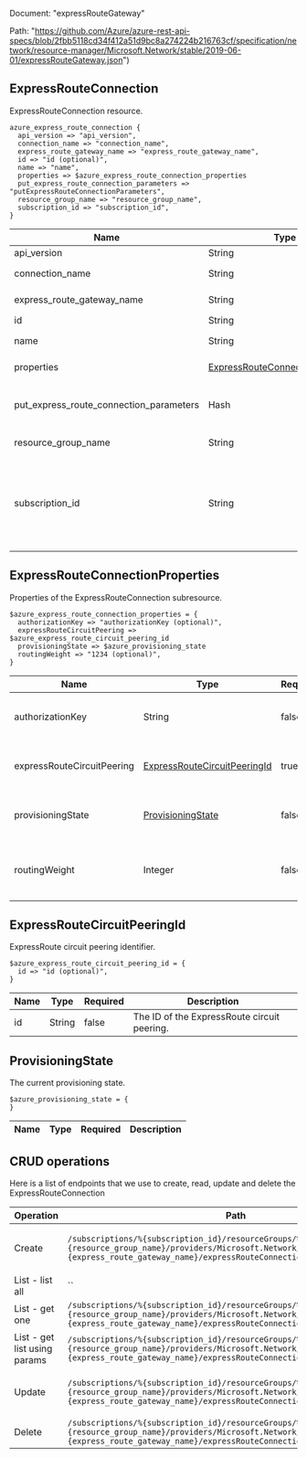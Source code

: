 Document: "expressRouteGateway"


Path: "https://github.com/Azure/azure-rest-api-specs/blob/2fbb5118cd34f412a51d9bc8a274224b216763cf/specification/network/resource-manager/Microsoft.Network/stable/2019-06-01/expressRouteGateway.json")

## ExpressRouteConnection

ExpressRouteConnection resource.

```puppet
azure_express_route_connection {
  api_version => "api_version",
  connection_name => "connection_name",
  express_route_gateway_name => "express_route_gateway_name",
  id => "id (optional)",
  name => "name",
  properties => $azure_express_route_connection_properties
  put_express_route_connection_parameters => "putExpressRouteConnectionParameters",
  resource_group_name => "resource_group_name",
  subscription_id => "subscription_id",
}
```

| Name        | Type           | Required       | Description       |
| ------------- | ------------- | ------------- | ------------- |
|api_version | String | true | Client API version. |
|connection_name | String | true | The name of the connection subresource. |
|express_route_gateway_name | String | true | The name of the ExpressRoute gateway. |
|id | String | false | Resource ID. |
|name | String | true | The name of the resource. |
|properties | [ExpressRouteConnectionProperties](#expressrouteconnectionproperties) | false | Properties of the express route connection. |
|put_express_route_connection_parameters | Hash | true | Parameters required in an ExpressRouteConnection PUT operation. |
|resource_group_name | String | true | The name of the resource group. |
|subscription_id | String | true | The subscription credentials which uniquely identify the Microsoft Azure subscription. The subscription ID forms part of the URI for every service call. |
        
## ExpressRouteConnectionProperties

Properties of the ExpressRouteConnection subresource.

```puppet
$azure_express_route_connection_properties = {
  authorizationKey => "authorizationKey (optional)",
  expressRouteCircuitPeering => $azure_express_route_circuit_peering_id
  provisioningState => $azure_provisioning_state
  routingWeight => "1234 (optional)",
}
```

| Name        | Type           | Required       | Description       |
| ------------- | ------------- | ------------- | ------------- |
|authorizationKey | String | false | Authorization key to establish the connection. |
|expressRouteCircuitPeering | [ExpressRouteCircuitPeeringId](#expressroutecircuitpeeringid) | true | The ExpressRoute circuit peering. |
|provisioningState | [ProvisioningState](#provisioningstate) | false | The provisioning state of the resource. |
|routingWeight | Integer | false | The routing weight associated to the connection. |
        
## ExpressRouteCircuitPeeringId

ExpressRoute circuit peering identifier.

```puppet
$azure_express_route_circuit_peering_id = {
  id => "id (optional)",
}
```

| Name        | Type           | Required       | Description       |
| ------------- | ------------- | ------------- | ------------- |
|id | String | false | The ID of the ExpressRoute circuit peering. |
        
## ProvisioningState

The current provisioning state.

```puppet
$azure_provisioning_state = {
}
```

| Name        | Type           | Required       | Description       |
| ------------- | ------------- | ------------- | ------------- |



## CRUD operations

Here is a list of endpoints that we use to create, read, update and delete the ExpressRouteConnection

| Operation | Path | Verb | Description | OperationID |
| ------------- | ------------- | ------------- | ------------- | ------------- |
|Create|`/subscriptions/%{subscription_id}/resourceGroups/%{resource_group_name}/providers/Microsoft.Network/expressRouteGateways/%{express_route_gateway_name}/expressRouteConnections/%{connection_name}`|Put|Creates a connection between an ExpressRoute gateway and an ExpressRoute circuit.|ExpressRouteConnections_CreateOrUpdate|
|List - list all|``||||
|List - get one|`/subscriptions/%{subscription_id}/resourceGroups/%{resource_group_name}/providers/Microsoft.Network/expressRouteGateways/%{express_route_gateway_name}/expressRouteConnections/%{connection_name}`|Get|Gets the specified ExpressRouteConnection.|ExpressRouteConnections_Get|
|List - get list using params|`/subscriptions/%{subscription_id}/resourceGroups/%{resource_group_name}/providers/Microsoft.Network/expressRouteGateways/%{express_route_gateway_name}/expressRouteConnections`|Get|Lists ExpressRouteConnections.|ExpressRouteConnections_List|
|Update|`/subscriptions/%{subscription_id}/resourceGroups/%{resource_group_name}/providers/Microsoft.Network/expressRouteGateways/%{express_route_gateway_name}/expressRouteConnections/%{connection_name}`|Put|Creates a connection between an ExpressRoute gateway and an ExpressRoute circuit.|ExpressRouteConnections_CreateOrUpdate|
|Delete|`/subscriptions/%{subscription_id}/resourceGroups/%{resource_group_name}/providers/Microsoft.Network/expressRouteGateways/%{express_route_gateway_name}/expressRouteConnections/%{connection_name}`|Delete|Deletes a connection to a ExpressRoute circuit.|ExpressRouteConnections_Delete|
